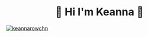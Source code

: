 <h1 align="center">👋 Hi I'm Keanna 👋</h1>

<p align="left"> <a href="https://github.com/ryo-ma/github-profile-trophy"><img src="https://github-profile-trophy.vercel.app/?username=keannarowchn" alt="keannarowchn" /></a> </p>

